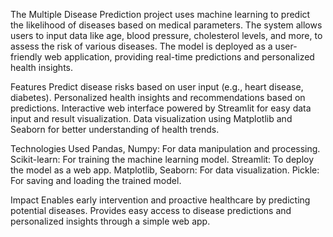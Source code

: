 The Multiple Disease Prediction project uses machine learning to predict the likelihood of diseases based on medical parameters. The system allows users to input data like age, blood pressure, cholesterol levels, and more, to assess the risk of various diseases. The model is deployed as a user-friendly web application, providing real-time predictions and personalized health insights.

Features
Predict disease risks based on user input (e.g., heart disease, diabetes).
Personalized health insights and recommendations based on predictions.
Interactive web interface powered by Streamlit for easy data input and result visualization.
Data visualization using Matplotlib and Seaborn for better understanding of health trends.


Technologies Used
Pandas, Numpy: For data manipulation and processing.
Scikit-learn: For training the machine learning model.
Streamlit: To deploy the model as a web app.
Matplotlib, Seaborn: For data visualization.
Pickle: For saving and loading the trained model.


Impact
Enables early intervention and proactive healthcare by predicting potential diseases.
Provides easy access to disease predictions and personalized insights through a simple web app.
